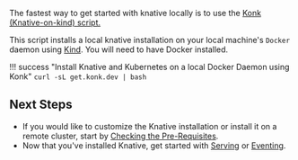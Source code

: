 The fastest way to get started with knative locally is to use the <a href= "https://konk.dev" target="blank_">Konk (Knative-on-kind) script.</a>

This script installs a local knative installation on your local machine's `Docker` daemon using [Kind](https://kind.sigs.k8s.io/). You will need to have Docker installed.

!!! success "Install Knative and Kubernetes on a local Docker Daemon using Konk"
    ```
    curl -sL get.konk.dev | bash
    ```

## Next Steps

 - If you would like to customize the Knative installation or install it on a remote cluster, start by [Checking the Pre-Requisites](./prerequisites.md).
 - Now that you've installed Knative, get started with [Serving](../serving/README.md) or [Eventing](../eventing/README.md).
